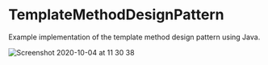 # TemplateMethodDesignPattern

Example implementation of the template method design pattern using Java.

![Screenshot 2020-10-04 at 11 30 38](https://user-images.githubusercontent.com/17026751/95013026-52602c80-0635-11eb-8998-8689f3001033.png)

